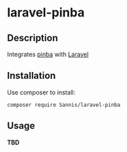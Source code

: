 # laravel-pinba

## Description

Integrates [pinba](http://pinba.org/ "Pinba site")
with [Laravel](https://laravel.com "Laravel site")

## Installation

Use composer to install:

`composer require Sannis/laravel-pinba`

## Usage

**TBD**
